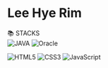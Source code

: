 # Lee Hye Rim

📚 STACKS <br>
<img src="https://img.shields.io/badge/java-007396?style=for-the-badge&logo=java&logoColor=white" alt="JAVA">
<img src="https://img.shields.io/badge/oracle-F80000?style=for-the-badge&logo=oracle&logoColor=white" alt="Oracle">

<img src="https://img.shields.io/badge/html5-E34F26?style=for-the-badge&logo=html5&logoColor=white" alt="HTML5"> <img src="https://img.shields.io/badge/css-1572B6?style=for-the-badge&logo=css3&logoColor=white" alt="CSS3"> <img src="https://img.shields.io/badge/javascript-F7DF1E?style=for-the-badge&logo=javascript&logoColor=black" alt="JavaScript">

